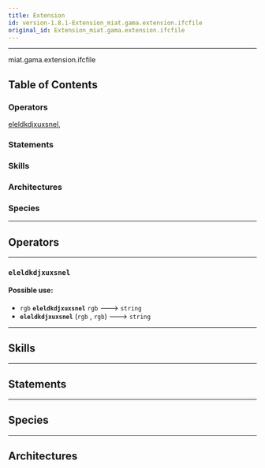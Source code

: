```yaml
---
title: Extension
id: version-1.8.1-Extension_miat.gama.extension.ifcfile
original_id: Extension_miat.gama.extension.ifcfile
---
```



----

 miat.gama.extension.ifcfile

## Table of Contents
### Operators
[eleldkdjxuxsnel](#eleldkdjxuxsnel), 

### Statements


### Skills


### Architectures



### Species



----

## Operators
	
    	
----


[//]: # (keyword|operator_eleldkdjxuxsnel)
### `eleldkdjxuxsnel`

#### Possible use: 
  * `rgb` **`eleldkdjxuxsnel`** `rgb` --->  `string`
  *  **`eleldkdjxuxsnel`** (`rgb` , `rgb`) --->  `string`

----

## Skills
	

----

## Statements
		
	
----

## Species
	
	
----

## Architectures 
	
